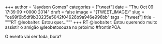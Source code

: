 
+++
author = "Jaydson Gomes"
categories = ["tweet"]
date = "Thu Oct 09 17:39:09 +0000 2014"
draft = false
image = "{TWEET_IMAGE}"
slug = "ce99f6b5df9b30235e5042f04926b9a946e996bb"
tags = ["tweet"]
title = """RT @leobalter: Estou quer..."""
+++
RT @leobalter: Estou querendo muito assistir o amigão @leobetosouza no próximo #frontinPOA. 

O evento vai ser foda, bora?
